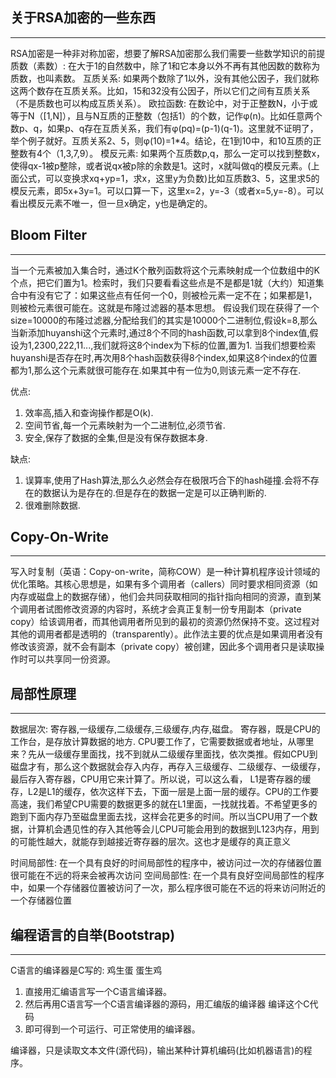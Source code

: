 ## 关于RSA加密的一些东西
---
RSA加密是一种非对称加密，想要了解RSA加密那么我们需要一些数学知识的前提
质数（素数）: 在大于1的自然数中，除了1和它本身以外不再有其他因数的数称为质数，也叫素数。
互质关系: 如果两个数除了1以外，没有其他公因子，我们就称这两个数存在互质关系。比如，15和32没有公因子，所以它们之间有互质关系（不是质数也可以构成互质关系）。
欧拉函数: 在数论中，对于正整数N，小于或等于N（[1,N]），且与N互质的正整数（包括1）的个数，记作φ(n)。比如任意两个数p、q，如果p、q存在互质关系，我们有φ(pq)=(p-1)(q-1)。这里就不证明了，举个例子就好。互质关系2、5，则φ(10)=1\*4。结论，在1到10中，和10互质的正整数有4个（1,3,7,9）。
模反元素: 如果两个互质数p,q，那么一定可以找到整数x，使得qx-1被p整除，或者说qx被p除的余数是1。这时，x就叫做q的模反元素。(上面公式，可以变换求xq+yp=1，求x，这里y为负数)比如互质数3、5，这里求5的模反元素，即5x+3y=1。可以口算一下，这里x=2，y=-3（或者x=5,y=-8）。可以看出模反元素不唯一，但一旦x确定，y也是确定的。

## Bloom Filter
---
当一个元素被加入集合时，通过K个散列函数将这个元素映射成一个位数组中的K个点，把它们置为1。检索时，我们只要看看这些点是不是都是1就（大约）知道集合中有没有它了：如果这些点有任何一个0，则被检元素一定不在；如果都是1，则被检元素很可能在。这就是布隆过滤器的基本思想。
假设我们现在获得了一个size=10000的布隆过滤器,分配给我们的其实是10000个二进制位,假设k=8,那么当新添加huyanshi这个元素时,通过8个不同的hash函数,可以拿到8个index值,假设为1,2300,222,11...,我们就将这8个index为下标的位置,置为1.
当我们想要检索huyanshi是否存在时,再次用8个hash函数获得8个index,如果这8个index的位置都为1,那么这个元素就很可能存在.如果其中有一位为0,则该元素一定不存在.

优点:

1. 效率高,插入和查询操作都是O(k).
2. 空间节省,每一个元素映射为一个二进制位,必须节省.
3. 安全,保存了数据的全集,但是没有保存数据本身.

缺点:

1. 误算率,使用了Hash算法,那么久必然会存在极限巧合下的hash碰撞.会将不存在的数据认为是存在的.但是存在的数据一定是可以正确判断的.
2. 很难删除数据.

## Copy-On-Write
---
写入时复制（英语：Copy-on-write，简称COW）是一种计算机程序设计领域的优化策略。其核心思想是，如果有多个调用者（callers）同时要求相同资源（如内存或磁盘上的数据存储），他们会共同获取相同的指针指向相同的资源，直到某个调用者试图修改资源的内容时，系统才会真正复制一份专用副本（private copy）给该调用者，而其他调用者所见到的最初的资源仍然保持不变。这过程对其他的调用者都是透明的（transparently）。此作法主要的优点是如果调用者没有修改该资源，就不会有副本（private copy）被创建，因此多个调用者只是读取操作时可以共享同一份资源。

## 局部性原理
---
数据层次:
寄存器,一级缓存,二级缓存,三级缓存,内存,磁盘。
寄存器，既是CPU的工作台，是存放计算数据的地方. CPU要工作了，它需要数据或者地址，从哪里来？先从一级缓存里面找，找不到就从二级缓存里面找，依次类推。假如CPU到磁盘才有，那么这个数据就会存入内存，再存入三级缓存、二级缓存、一级缓存，最后存入寄存器，CPU用它来计算了。所以说，可以这么看， L1是寄存器的缓存，L2是L1的缓存，依次这样下去，下面一层是上面一层的缓存。CPU的工作要高速，我们希望CPU需要的数据更多的就在L1里面，一找就找着。不希望更多的跑到下面内存乃至磁盘里面去找，这样会花更多的时间。所以当CPU用了一个数据，计算机会遇见性的存入其他等会儿CPU可能会用到的数据到L123内存，用到的可能性越大，就能存到越接近寄存器的层次。这也才是缓存的真正意义

时间局部性: 在一个具有良好的时间局部性的程序中，被访问过一次的存储器位置很可能在不远的将来会被再次访问
空间局部性: 在一个具有良好空间局部性的程序中，如果一个存储器位置被访问了一次，那么程序很可能在不远的将来访问附近的一个存储器位置

## 编程语言的自举(Bootstrap)
---
C语言的编译器是C写的: 鸡生蛋 蛋生鸡
1. 直接用汇编语言写一个C语言编译器。
2. 然后再用C语言写一个C语言编译器的源码，用汇编版的编译器 编译这个C代码
3. 即可得到一个可运行、可正常使用的编译器。

编译器，只是读取文本文件(源代码)，输出某种计算机编码(比如机器语言)的程序。

